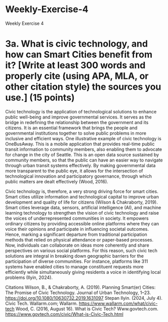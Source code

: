 # Weekly-Exercise-4
Weekly Exercise 4

# 3a. What is civic technology, and how can Smart Cities benefit from it? [Write at least 300 words and properly cite (using APA, MLA, or other citation style) the sources you use.] (15 points)

Civic technology is the application of technological solutions to enhance public well-being and improve governmental services. It serves as the bridge in redefining the relationship between the government and its citizens. It is an essential framework that brings the people and governmental institutions together to solve public problems in more inclusive and efficient ways. One illustrative example of civic technology is OneBusAway. This is a mobile application that provides real-time public transit information to community members, also enabling them to advocate for change in the city of Seattle. This is an open data source sustained by community members, so that the public can have an easier way to navigate through urban transit systems effectively. By making governmental data more transparent to the public eye, it allows for the intersection of technological innovation and participatory governance, through which public matters are dealt effectively (Wood, 2016). 

Civic technology is, therefore, a very strong driving force for smart cities. Smart cities utilize information and technological capital to improve urban development and quality of life for citizens (Wilson & Chakraborty, 2019). Smart cities leverage data, sensors, artificial intelligence (AI), and machine learning technology to strengthen the vision of civic technology and raise the voices of underrepresented communities in society. It empowers ordinary citizens by providing accessible online platforms where they can voice their opinions and participate in influencing societal outcomes. Hence, marking a significant departure from traditional participation methods that relied on physical attendance or paper-based processes. Now, individuals can collaborate on ideas more coherently and share perspectives on various social platforms. For this reason, such civic tech solutions are integral in breaking down geographic barriers for the participation of diverse communities. For instance, platforms like 311 systems have enabled cities to manage constituent requests more efficiently while simultaneously giving residents a voice in identifying local problems (Ilyin, 2024).

Citations
Wilson, B., & Chakraborty, A. (2019). Planning Smart(er) Cities: The Promise of Civic Technology. Journal of Urban Technology, 1–23. https://doi.org/10.1080/10630732.2019.1631097
Stepan Ilyin. (2024, July 4). Civic Tech. Wallarm.com; Wallarm. https://www.wallarm.com/what/civic-tech
Wood, C. (2016, August 16). What is Civic Tech? Www.govtech.com. https://www.govtech.com/civic/What-is-Civic-Tech.html
